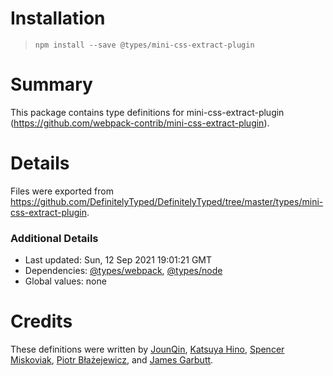 # Installation
> `npm install --save @types/mini-css-extract-plugin`

# Summary
This package contains type definitions for mini-css-extract-plugin (https://github.com/webpack-contrib/mini-css-extract-plugin).

# Details
Files were exported from https://github.com/DefinitelyTyped/DefinitelyTyped/tree/master/types/mini-css-extract-plugin.

### Additional Details
 * Last updated: Sun, 12 Sep 2021 19:01:21 GMT
 * Dependencies: [@types/webpack](https://npmjs.com/package/@types/webpack), [@types/node](https://npmjs.com/package/@types/node)
 * Global values: none

# Credits
These definitions were written by [JounQin](https://github.com/JounQin), [Katsuya Hino](https://github.com/dobogo), [Spencer Miskoviak](https://github.com/skovy), [Piotr Błażejewicz](https://github.com/peterblazejewicz), and [James Garbutt](https://github.com/43081j).
